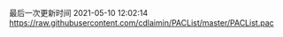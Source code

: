 最后一次更新时间 2021-05-10 12:02:14
https://raw.githubusercontent.com/cdlaimin/PACList/master/PACList.pac

